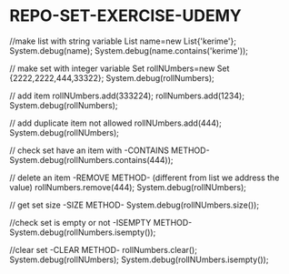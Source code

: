 # REPO-SET-EXERCISE-UDEMY
//make list with string variable
List<String> name=new List<StrinG>{'kerime'};
System.debug(name);
System.debug(name.contains('kerime'));


// make set with integer variable
Set<INteger> rollNUmbers=new Set<INteger> {2222,2222,444,33322};
System.debug(rollNumbers);

// add item
rollNUmbers.add(333224);
rollNumbers.add(1234);
System.debug(rollNumbers);

// add duplicate item not allowed
rollNUmbers.add(444);
System.debug(rollNUmbers);

// check set have an item with -CONTAINS METHOD-
System.debug(rollNumbers.contains(444));

// delete an item -REMOVE METHOD- (different from list we address the value)
rollNumbers.remove(444);
System.debug(rollNUmbers);


// get set size -SIZE METHOD-
System.debug(rollNUmbers.size());

//check set is empty or not -ISEMPTY METHOD-
System.debug(rollNumbers.isempty());

//clear set -CLEAR METHOD-
rollNumbers.clear();
System.debug(rollNUmbers);
System.debug(rollNUmbers.isempty());
